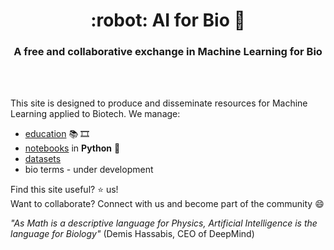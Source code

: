 <HTML><h1 align="center">:robot: AI for Bio 🧬</h1> 

<h3 align="center">A free and collaborative exchange in Machine Learning for Bio</h3>
<br>
<br> 
</HTML>

This site is designed to produce and disseminate resources for Machine Learning applied to Biotech. We manage:
- [education](education) 📚 🎞️
- [notebooks](notebooks) in **Python** :snake:
- [datasets](datasets)
- bio terms - under development


Find this site useful? :star: us!  
Want to collaborate? Connect with us and become part of the community 😄

*"As Math is a descriptive language for Physics, Artificial Intelligence is the language for Biology"* (Demis Hassabis, CEO of DeepMind)

   

